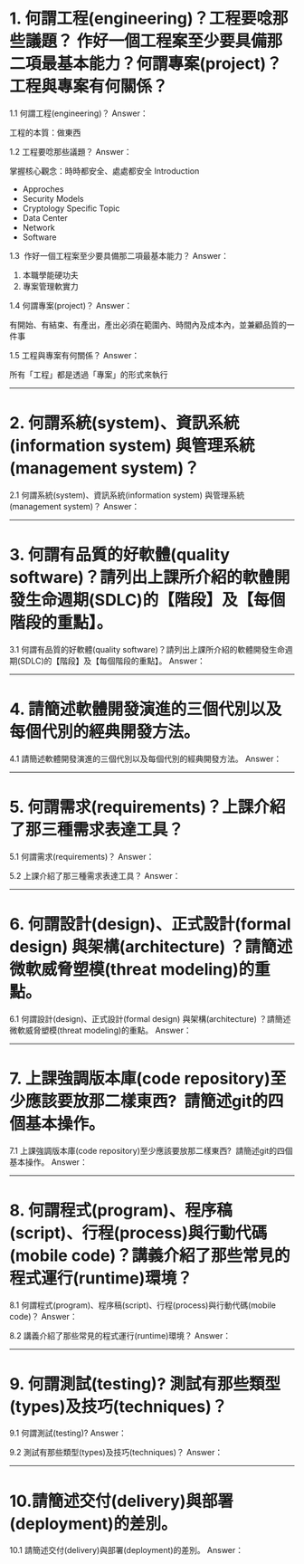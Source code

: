 
# 1. 何謂工程(engineering)？工程要唸那些議題？ 作好一個工程案至少要具備那二項最基本能力？何謂專案(project)？工程與專案有何關係？

1.1 何謂工程(engineering)？
Answer：

工程的本質：做東西

1.2 工程要唸那些議題？
Answer：

掌握核心觀念：時時都安全、處處都安全
Introduction
- Approches
- Security Models
- Cryptology
Specific Topic
- Data Center
- Network
- Software

1.3  作好一個工程案至少要具備那二項最基本能力？
Answer：

1. 本職學能硬功夫
2. 專案管理軟實力

1.4 何謂專案(project)？
Answer：

有開始、有結束、有產出，產出必須在範圍內、時間內及成本內，並兼顧品質的一件事

1.5 工程與專案有何關係？
Answer：

所有「工程」都是透過「專案」的形式來執行

---
# 2. 何謂系統(system)、資訊系統(information system) 與管理系統(management system)？

2.1 何謂系統(system)、資訊系統(information system) 與管理系統(management system)？
Answer：



---
# 3. 何謂有品質的好軟體(quality software)？請列出上課所介紹的軟體開發生命週期(SDLC)的【階段】及【每個階段的重點】。

3.1 何謂有品質的好軟體(quality software)？請列出上課所介紹的軟體開發生命週期(SDLC)的【階段】及【每個階段的重點】。
Answer：



---
# 4. 請簡述軟體開發演進的三個代別以及每個代別的經典開發方法。

4.1 請簡述軟體開發演進的三個代別以及每個代別的經典開發方法。
Answer：



---
# 5. 何謂需求(requirements)？上課介紹了那三種需求表達工具？

5.1 何謂需求(requirements)？
Answer：



5.2 上課介紹了那三種需求表達工具？
Answer：



---
# 6. 何謂設計(design)、正式設計(formal design) 與架構(architecture) ？請簡述微軟威脅塑模(threat modeling)的重點。

6.1 何謂設計(design)、正式設計(formal design) 與架構(architecture) ？請簡述微軟威脅塑模(threat modeling)的重點。
Answer：




---
# 7. 上課強調版本庫(code repository)至少應該要放那二樣東西?  請簡述git的四個基本操作。

7.1 上課強調版本庫(code repository)至少應該要放那二樣東西?  請簡述git的四個基本操作。
Answer：



---
# 8. 何謂程式(program)、程序稿(script)、行程(process)與行動代碼(mobile code)？講義介紹了那些常見的程式運行(runtime)環境？

8.1 何謂程式(program)、程序稿(script)、行程(process)與行動代碼(mobile code)？
Answer：



8.2 講義介紹了那些常見的程式運行(runtime)環境？
Answer：



---
# 9. 何謂測試(testing)? 測試有那些類型(types)及技巧(techniques)？

9.1 何謂測試(testing)?
Answer：


9.2 測試有那些類型(types)及技巧(techniques)？
Answer：



---
# 10.請簡述交付(delivery)與部署(deployment)的差別。

10.1 請簡述交付(delivery)與部署(deployment)的差別。
Answer：